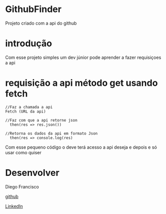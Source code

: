 # GithubFinder
Projeto criado com a api do github

# introdução 
Com esse projeto simples um dev júnior pode aprender a fazer requisiçoes a api

# requisição a api método get usando fetch 
```
//Faz a chamada a api 
Fetch (URL da api)

//Faz com que a api retorne json
  then(res => res.json())

//Retorna os dados da api em formato Json
  then(res => console.log(res)
```

Com esse pequeno código o deve terá acesso a api deseja e depois e só usar como quiser 

# Desenvolver 
Diego Francisco

[github](HTTPS://github.com/diego4x)

[LinkedIn](https://www.linkedin.com/in/diego-francisco-b7b535193)
